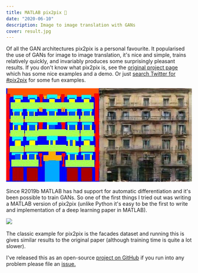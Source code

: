 ```yaml
---
title: MATLAB pix2pix 🏢
date: "2020-06-10"
description: Image to image translation with GANs
cover: result.jpg
---
```



Of all the GAN architectures pix2pix is a personal favourite. It popularised the use of GANs for image to image translation, it's nice and simple, trains relatively quickly, and invariably produces some surprisingly pleasant results. If you don't know what pix2pix is, see the [original project page](https://phillipi.github.io/pix2pix/) which has some nice examples and a demo. Or just [search Twitter for #pix2pix](https://twitter.com/search?q=%23pix2pix) for some fun examples.

![Input to the model on the left and output on the right](result.jpg)

Since R2019b MATLAB has had support for automatic differentiation and it's been possible to train GANs. So one of the first things I tried out was writing a MATLAB version of pix2pix (unlike Python it's easy to be the first to write and implementation of a deep learning paper in MATLAB).

![](https://raw.githubusercontent.com/matlab-deep-learning/pix2pix/master/docs/training.gif)

The classic example for pix2pix is the facades dataset and running this is gives similar results to the original paper (although training time is quite a lot slower).

I've released this as an open-source [project on GitHub](https://github.com/matlab-deep-learning/pix2pix) if you run into any problem please file an [issue.](https://github.com/matlab-deep-learning/pix2pix/issues)
